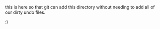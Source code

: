 this is here so that git can add this directory without needing to add
all of our dirty undo files.

:)
